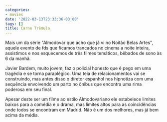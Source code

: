 ```yaml
---
categories:
- movies
date: '2022-03-13T23:33:36-03:00'
tags: []
title: Carne Trêmula
---
```


Mais um da série "Almodovar que acho que já vi no Noitão Belas Artes", aquele evento de fds que ficamos trancados no cinema a noite inteira, assistimos e nos esquecemos de três filmes temáticos, bêbados de sono às 6 da manhã.

Javier Bardem, muito jovem, faz o policial honesto que é pego em uma tragédia e se torna paraplégico. Uma teia de relacionamentos vai se construindo, mas antes disso o diretor espanhol nos hipnotiza com uma sequência envolvendo um parto no ônibus que encontra uma rima poderosa em seu final.

Apesar deste ser um filme ao estilo Almodovariano ele estabelece limites baixos para a comédia e o drama, mas limites altos para as coincidências onde todos se encontram em Madrid. Não é um dos melhores, mas já bem acima da média.